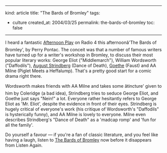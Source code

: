 -----
kind: article
title: "The Bards of Bromley"
tags:
- culture
created_at: 2004/03/25
permalink: the-bards-of-bromley
toc: false
-----

<p>I heard a fantastic <a href="http://www.bbc.co.uk/radio4/arts/afternoonplay.shtml" title="Afternoon Play - Radio 4">Afternoon Play</a> on Radio 4 this afternoonâ'The Bards of Bromley', by Perry Pontac. The conceit was that a number of famous writers have turned up for a writer's workshop in Bromley, to discuss their most popular literary works: George Eliot ("Middlemarch"), William Wordsworth ("Daffodils"), <a href="http://www.imagi-nation.com/moonstruck/clsc8.htm" title="Profile of Strindberg">August Strindberg</a> (Dance of Death), <a href="http://www.kirjasto.sci.fi/goethe.htm" title="Profile of Johann Wolfgang von Goethe">Goethe</a> (Faust) and AA Milne (Piglet Meets a Heffalump). That's a pretty good start for a comic drama right there.</p>

<p>Wordsworth makes friends with AA Milne and takes some âtincture' given to him by Coleridge (a bad idea), Strindberg tries to seduce George Eliot, and Goethe just says "Nein!" a lot. Everyone rather hesitantly refers to George Eliot as 'Mr. Eliot', despite the evidence in front of their eyes. Strindberg is hugely critical of everyone's work (his critique of Wordsworth's "Daffodils" is hysterically funny), and AA Milne is lovely to everyone. Milne even describes Strindberg's "Dance of Death" as a 'madcap romp' and 'fun for all the family'.</p>

<p>Do yourself a favour &mdash; if you're a fan of classic literature, and you feel like having a laugh, listen to <a href="http://www.bbc.co.uk/radio4/arts/ram/afternoonplay_thu.ram" title="The Bards of Bromley - this link leads to a RealOne *.ram file">The Bards of Bromley</a> now before it disappears from Listen Again.</p>



